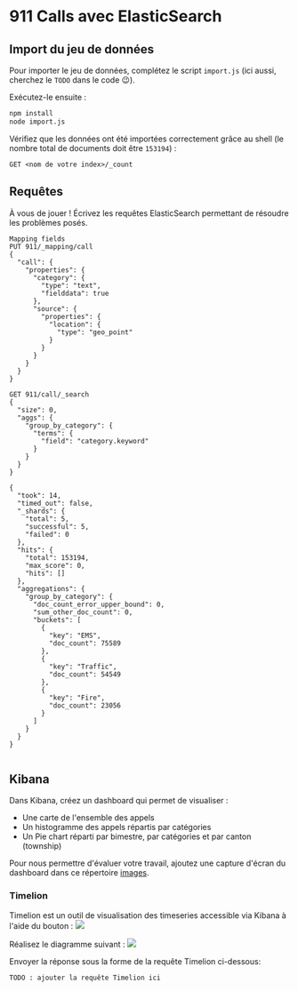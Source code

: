 # 911 Calls avec ElasticSearch

## Import du jeu de données

Pour importer le jeu de données, complétez le script `import.js` (ici aussi, cherchez le `TODO` dans le code :wink:).

Exécutez-le ensuite :

```bash
npm install
node import.js
```

Vérifiez que les données ont été importées correctement grâce au shell (le nombre total de documents doit être `153194`) :

```
GET <nom de votre index>/_count
```

## Requêtes

À vous de jouer ! Écrivez les requêtes ElasticSearch permettant de résoudre les problèmes posés.

```
Mapping fields
PUT 911/_mapping/call
{
  "call": {
    "properties": {
      "category": {
        "type": "text",
        "fielddata": true
      },
      "source": {
        "properties": {
          "location": {
            "type": "geo_point"
          }
        }
      }
    }
  }
}

GET 911/call/_search
{
  "size": 0,
  "aggs": {
    "group_by_category": {
      "terms": {
        "field": "category.keyword"
      }
    }
  }
}

{
  "took": 14,
  "timed_out": false,
  "_shards": {
    "total": 5,
    "successful": 5,
    "failed": 0
  },
  "hits": {
    "total": 153194,
    "max_score": 0,
    "hits": []
  },
  "aggregations": {
    "group_by_category": {
      "doc_count_error_upper_bound": 0,
      "sum_other_doc_count": 0,
      "buckets": [
        {
          "key": "EMS",
          "doc_count": 75589
        },
        {
          "key": "Traffic",
          "doc_count": 54549
        },
        {
          "key": "Fire",
          "doc_count": 23056
        }
      ]
    }
  }
}


```

## Kibana

Dans Kibana, créez un dashboard qui permet de visualiser :

* Une carte de l'ensemble des appels
* Un histogramme des appels répartis par catégories
* Un Pie chart réparti par bimestre, par catégories et par canton (township)

Pour nous permettre d'évaluer votre travail, ajoutez une capture d'écran du dashboard dans ce répertoire [images](images).

### Timelion
Timelion est un outil de visualisation des timeseries accessible via Kibana à l'aide du bouton : ![](images/timelion.png)

Réalisez le diagramme suivant :
![](images/timelion-chart.png)

Envoyer la réponse sous la forme de la requête Timelion ci-dessous:  

```
TODO : ajouter la requête Timelion ici
```

